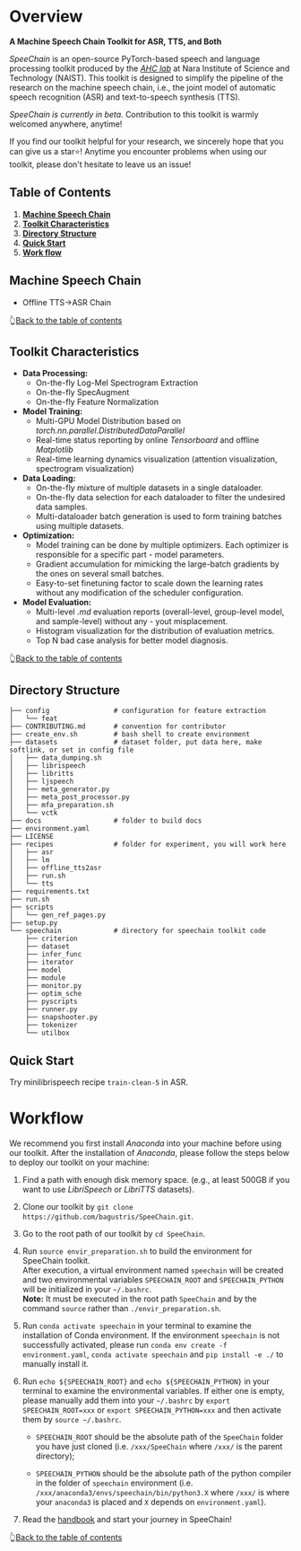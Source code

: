 # Overview

**A Machine Speech Chain Toolkit for ASR, TTS, and Both**

_SpeeChain_ is an open-source PyTorch-based speech and language processing toolkit produced by the [_AHC lab_](https://ahcweb01.naist.jp/en/) at Nara Institute of Science and Technology (NAIST). 
This toolkit is designed to simplify the pipeline of the research on the machine speech chain, 
i.e., the joint model of automatic speech recognition (ASR) and text-to-speech synthesis (TTS). 

_SpeeChain is currently in beta._ Contribution to this toolkit is warmly welcomed anywhere, anytime! 

If you find our toolkit helpful for your research, we sincerely hope that you can give us a star⭐! 
Anytime you encounter problems when using our toolkit, please don't hesitate to leave us an issue!

## Table of Contents
1. [**Machine Speech Chain**](https://github.com/bagustris/SpeeChain#machine-speech-chain)
2. [**Toolkit Characteristics**](https://github.com/bagustris/SpeeChain#toolkit-characteristics)
3. [**Directory Structure**](#directory-structure)
4. [**Quick Start**](#quick-start)
5. [**Work flow**](#work-flow)


## Machine Speech Chain
* Offline TTS→ASR Chain

👆[Back to the table of contents](https://github.com/bagustris/SpeeChain#table-of-contents)


## Toolkit Characteristics
* **Data Processing:**
    - On-the-fly Log-Mel Spectrogram Extraction  
    - On-the-fly SpecAugment  
    - On-the-fly Feature Normalization  
* **Model Training:**
    - Multi-GPU Model Distribution based on _torch.nn.parallel.DistributedDataParallel_   
    - Real-time status reporting by online _Tensorboard_ and offline _Matplotlib_  
    - Real-time learning dynamics visualization (attention visualization, spectrogram visualization)  
* **Data Loading:**
    - On-the-fly mixture of multiple datasets in a single dataloader.  
    - On-the-fly data selection for each dataloader to filter the undesired data samples.  
    - Multi-dataloader batch generation is used to form training batches using multiple datasets.   
* **Optimization:**
    - Model training can be done by multiple optimizers. Each optimizer is responsible for a specific part -  model parameters.  
    - Gradient accumulation for mimicking the large-batch gradients by the ones on several small batches.  
    - Easy-to-set finetuning factor to scale down the learning rates without any modification of the scheduler configuration.  
* **Model Evaluation:**
    - Multi-level _.md_ evaluation reports (overall-level, group-level model, and sample-level) without any - yout misplacement.  
    - Histogram visualization for the distribution of evaluation metrics.  
    - Top N bad case analysis for better model diagnosis.

👆[Back to the table of contents](https://github.com/bagustris/SpeeChain#table-of-contents)

## Directory Structure

```shell
├── config                # configuration for feature extraction
│   └── feat
├── CONTRIBUTING.md       # convention for contributor
├── create_env.sh         # bash shell to create environment
├── datasets              # dataset folder, put data here, make softlink, or set in config file
│   ├── data_dumping.sh
│   ├── librispeech
│   ├── libritts
│   ├── ljspeech
│   ├── meta_generator.py
│   ├── meta_post_processor.py
│   ├── mfa_preparation.sh
│   └── vctk
├── docs                  # folder to build docs
├── environment.yaml    
├── LICENSE              
├── recipes               # folder for experiment, you will work here
│   ├── asr
│   ├── lm
│   ├── offline_tts2asr
│   ├── run.sh
│   └── tts
├── requirements.txt
├── run.sh
├── scripts
│   └── gen_ref_pages.py
├── setup.py
└── speechain             # directory for speechain toolkit code
    ├── criterion
    ├── dataset
    ├── infer_func
    ├── iterator
    ├── model
    ├── module
    ├── monitor.py
    ├── optim_sche
    ├── pyscripts
    ├── runner.py
    ├── snapshooter.py
    ├── tokenizer
    └── utilbox
```

## Quick Start
Try minilibrispeech recipe `train-clean-5` in ASR.

# Workflow
We recommend you first install *Anaconda* into your machine before using our toolkit. 
After the installation of *Anaconda*, please follow the steps below to deploy our toolkit on your machine:

 1. Find a path with enough disk memory space. (e.g., at least 500GB if you want to use _LibriSpeech_ or _LibriTTS_ datasets).  
 2. Clone our toolkit by `git clone https://github.com/bagustris/SpeeChain.git`.  
 3. Go to the root path of our toolkit by `cd SpeeChain`.  
 4. Run `source envir_preparation.sh` to build the environment for SpeeChain toolkit.  
After execution, a virtual environment named `speechain` will be created and two environmental variables `SPEECHAIN_ROOT` and `SPEECHAIN_PYTHON` will be initialized in your `~/.bashrc`.  
**Note:** It must be executed in the root path `SpeeChain` and by the command `source` rather than `./envir_preparation.sh`.  
 5. Run `conda activate speechain` in your terminal to examine the installation of Conda environment. 
If the environment `speechain` is not successfully activated, please run `conda env create -f environment.yaml`, `conda activate speechain` and `pip install -e ./` to manually install it.  
 6. Run `echo ${SPEECHAIN_ROOT}` and `echo ${SPEECHAIN_PYTHON}` in your terminal to examine the environmental variables. If either one is empty, please manually add them into your `~/.bashrc` by `export SPEECHAIN_ROOT=xxx` or `export SPEECHAIN_PYTHON=xxx` and then activate them by `source ~/.bashrc`. 

    - `SPEECHAIN_ROOT` should be the absolute path of the `SpeeChain` folder you have just cloned (i.e. `/xxx/SpeeChain` where `/xxx/` is the parent directory); 
   
    - `SPEECHAIN_PYTHON` should be the absolute path of the python compiler in the folder of `speechain` environment (i.e. `/xxx/anaconda3/envs/speechain/bin/python3.X` where `/xxx/` is where your `anaconda3` is placed and `X` depends on `environment.yaml`).  

 7. Read the [handbook](./handbook) and start your journey in SpeeChain!  

👆[Back to the table of contents](https://github.com/bagustris/SpeeChain#table-of-contents)
